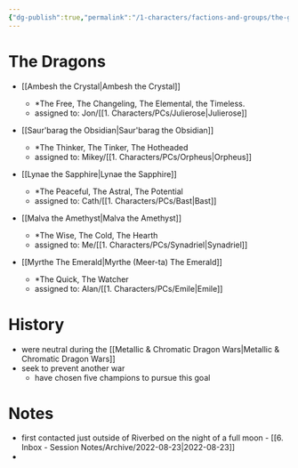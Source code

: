 ```yaml
---
{"dg-publish":true,"permalink":"/1-characters/factions-and-groups/the-gemstone-dragons/","dgHomeLink":true,"dgPassFrontmatter":false}
---
```


# The Dragons
- [[Ambesh the Crystal|Ambesh the Crystal]]
	- *The Free, The Changeling, The Elemental, the Timeless.
	- assigned to: Jon/[[1. Characters/PCs/Julierose|Julierose]]

- [[Saur'barag the Obsidian|Saur'barag the Obsidian]]
	- *The Thinker, The Tinker, The Hotheaded 
	- assigned to: Mikey/[[1. Characters/PCs/Orpheus|Orpheus]]

- [[Lynae the Sapphire|Lynae the Sapphire]]
	- *The Peaceful, The Astral, The Potential 
	- assigned to: Cath/[[1. Characters/PCs/Bast|Bast]]

- [[Malva the Amethyst|Malva the Amethyst]]
	- *The Wise, The Cold, The Hearth 
	- assigned to: Me/[[1. Characters/PCs/Synadriel|Synadriel]]

- [[Myrthe The Emerald|Myrthe (Meer-ta) The Emerald]]
	- *The Quick, The Watcher
	- assigned to: Alan/[[1. Characters/PCs/Emile|Emile]]

# History
- were neutral during the [[Metallic & Chromatic Dragon Wars|Metallic & Chromatic Dragon Wars]]
- seek to prevent another war
	- have chosen five champions to pursue this goal

# Notes
- first contacted just outside of Riverbed on the night of a full moon - [[6. Inbox - Session Notes/Archive/2022-08-23|2022-08-23]]
- 